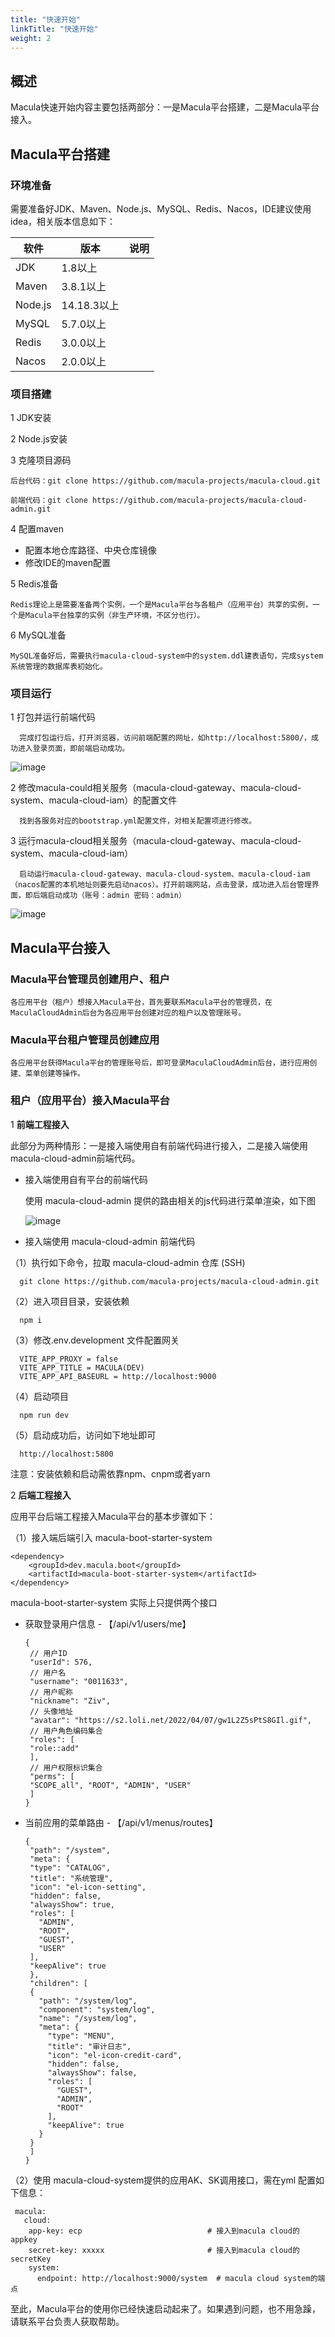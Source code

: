 ```yaml
---
title: "快速开始"
linkTitle: "快速开始"
weight: 2
---
```


## 概述

Macula快速开始内容主要包括两部分：一是Macula平台搭建，二是Macula平台接入。

## Macula平台搭建

### 环境准备

需要准备好JDK、Maven、Node.js、MySQL、Redis、Nacos，IDE建议使用idea，相关版本信息如下：

|  软件   | 版本  | 说明  |
|  ----  | ----  | ----  |
|  JDK   | 1.8以上  |   |
|  Maven   | 3.8.1以上  |   |
|  Node.js   | 14.18.3以上  |   |
|  MySQL   | 5.7.0以上  |   |
|  Redis   | 3.0.0以上  |   |
|  Nacos   | 2.0.0以上  |   |

### 项目搭建

 1 JDK安装

 2 Node.js安装

 3 克隆项目源码
   
    后台代码：git clone https://github.com/macula-projects/macula-cloud.git
   
    前端代码：git clone https://github.com/macula-projects/macula-cloud-admin.git

 4 配置maven
    
  + 配置本地仓库路径、中央仓库镜像
  + 修改IDE的maven配置
  
 5 Redis准备
 
    Redis理论上是需要准备两个实例，一个是Macula平台与各租户（应用平台）共享的实例，一个是Macula平台独享的实例（非生产环境，不区分也行）。
  
 6 MySQL准备
 
    MySQL准备好后，需要执行macula-cloud-system中的system.ddl建表语句，完成system系统管理的数据库表初始化。
  
### 项目运行

1 打包并运行前端代码
   
      完成打包运行后，打开浏览器，访问前端配置的网址，如http://localhost:5800/，成功进入登录页面，即前端启动成功。
      
  ![image](../images/mca-login.png)

2 修改macula-could相关服务（macula-cloud-gateway、macula-cloud-system、macula-cloud-iam）的配置文件
      
      找到各服务对应的bootstrap.yml配置文件，对相关配置项进行修改。
      
3 运行macula-cloud相关服务（macula-cloud-gateway、macula-cloud-system、macula-cloud-iam）
 
      启动运行macula-cloud-gateway、macula-cloud-system、macula-cloud-iam（nacos配置的本机地址则要先启动nacos）。打开前端网站，点击登录，成功进入后台管理界面，即后端启动成功（账号：admin 密码：admin）
        
   ![image](../images/mca-index.png)

## Macula平台接入

### Macula平台管理员创建用户、租户

    各应用平台（租户）想接入Macula平台，首先要联系Macula平台的管理员，在MaculaCloudAdmin后台为各应用平台创建对应的租户以及管理账号。

### Macula平台租户管理员创建应用

    各应用平台获得Macula平台的管理账号后，即可登录MaculaCloudAdmin后台，进行应用创建、菜单创建等操作。

### 租户（应用平台）接入Macula平台

1 **前端工程接入**

  此部分为两种情形：一是接入端使用自有前端代码进行接入，二是接入端使用 macula-cloud-admin前端代码。

 + 接入端使用自有平台的前端代码

   使用 macula-cloud-admin 提供的路由相关的js代码进行菜单渲染，如下图
   
   ![image](../images/mca-vue.png)

 + 接入端使用 macula-cloud-admin 前端代码

  （1）执行如下命令，拉取 macula-cloud-admin 仓库 (SSH) 
   
      git clone https://github.com/macula-projects/macula-cloud-admin.git
      
  （2）进入项目目录，安装依赖
  
      npm i
      
  （3）修改.env.development 文件配置网关
  
      VITE_APP_PROXY = false
      VITE_APP_TITLE = MACULA(DEV)
      VITE_APP_API_BASEURL = http://localhost:9000
      
  （4）启动项目
  
      npm run dev
      
  （5）启动成功后，访问如下地址即可
  
      http://localhost:5800

   注意：安装依赖和启动需依靠npm、cnpm或者yarn

2 **后端工程接入**

应用平台后端工程接入Macula平台的基本步骤如下：

（1）接入端后端引入 macula-boot-starter-system

    <dependency>
        <groupId>dev.macula.boot</groupId>
        <artifactId>macula-boot-starter-system</artifactId>
    </dependency>
    
  macula-boot-starter-system 实际上只提供两个接口
  
 + 获取登录用户信息 - 【/api/v1/users/me】

       {
        // 用户ID
        "userId": 576,
        // 用户名
        "username": "0011633",
        // 用户昵称
        "nickname": "Ziv",
        // 头像地址
        "avatar": "https://s2.loli.net/2022/04/07/gw1L2Z5sPtS8GIl.gif",
        // 用户角色编码集合
        "roles": [
        "role::add"
        ],
        // 用户权限标识集合
        "perms": [
        "SCOPE_all", "ROOT", "ADMIN", "USER"
        ]
       }
   
 + 当前应用的菜单路由 - 【/api/v1/menus/routes】

       {
        "path": "/system",
        "meta": {
        "type": "CATALOG",
        "title": "系统管理",
        "icon": "el-icon-setting",
        "hidden": false,
        "alwaysShow": true,
        "roles": [
          "ADMIN",
          "ROOT",
          "GUEST",
          "USER"
        ],
        "keepAlive": true
        },
        "children": [
        {
          "path": "/system/log",
          "component": "system/log",
          "name": "/system/log",
          "meta": {
            "type": "MENU",
            "title": "审计日志",
            "icon": "el-icon-credit-card",
            "hidden": false,
            "alwaysShow": false,
            "roles": [
              "GUEST",
              "ADMIN",
              "ROOT"
            ],
            "keepAlive": true
          }
        }
        ]
       }
   
（2）使用 macula-cloud-system提供的应用AK、SK调用接口，需在yml 配置如下信息：

     macula:
       cloud:
        app-key: ecp                            # 接入到macula cloud的appkey
        secret-key: xxxxx                       # 接入到macula cloud的secretKey
        system:
          endpoint: http://localhost:9000/system  # macula cloud system的端点
          

至此，Macula平台的使用你已经快速启动起来了。如果遇到问题，也不用急躁，请联系平台负责人获取帮助。
